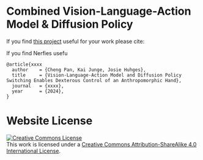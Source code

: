 # Combined Vision-Language-Action Model & Diffusion Policy
If you find [this project](https://ch-engpan.github.io/vla_diffu/) useful for your work please cite:

If you find Nerfies usefu
```
@article{xxxx
  author    = {Cheng Pan, Kai Junge, Josie Huhges},
  title     = {Vision-Language-Action Model and Diffusion Policy Switching Enables Dexterous Control of an Anthropomorphic Hand},
  journal   = {xxxx},
  year      = {2024},
}
```

# Website License
<a rel="license" href="http://creativecommons.org/licenses/by-sa/4.0/"><img alt="Creative Commons License" style="border-width:0" src="https://i.creativecommons.org/l/by-sa/4.0/88x31.png" /></a><br />This work is licensed under a <a rel="license" href="http://creativecommons.org/licenses/by-sa/4.0/">Creative Commons Attribution-ShareAlike 4.0 International License</a>.
